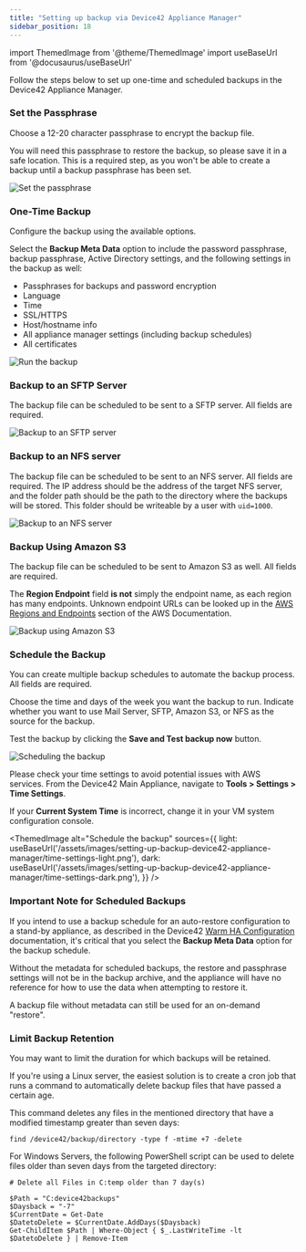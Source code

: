 ```yaml
---
title: "Setting up backup via Device42 Appliance Manager"
sidebar_position: 18
---
```


import ThemedImage from '@theme/ThemedImage'
import useBaseUrl from '@docusaurus/useBaseUrl'

Follow the steps below to set up one-time and scheduled backups in the Device42 Appliance Manager.

### Set the Passphrase

Choose a 12-20 character passphrase to encrypt the backup file. 

You will need this passphrase to restore the backup, so please save it in a safe location. This is a required step, as you won't be able to create a backup until a backup passphrase has been set.

![Set the passphrase](/assets/images/setting-up-backup-device42-appliance-manager/set-passphrase.png)

### One-Time Backup

Configure the backup using the available options.

Select the **Backup Meta Data** option to include the password passphrase, backup passphrase, Active Directory settings, and the following settings in the backup as well:

- Passphrases for backups and password encryption
- Language
- Time
- SSL/HTTPS
- Host/hostname info
- All appliance manager settings (including backup schedules)
- All certificates

![Run the backup](/assets/images/setting-up-backup-device42-appliance-manager/run-backup-now.png)

### Backup to an SFTP Server

The backup file can be scheduled to be sent to a SFTP server. All fields are required.

![Backup to an SFTP server](/assets/images/setting-up-backup-device42-appliance-manager/sftp-server-settings.png)

### Backup to an NFS server

The backup file can be scheduled to be sent to an NFS server. All fields are required. The IP address should be the address of the target NFS server, and the folder path should be the path to the directory where the backups will be stored. This folder should be writeable by a user with `uid=1000`.

![Backup to an NFS server](/assets/images/setting-up-backup-device42-appliance-manager/nfs-server-settings.png)

### Backup Using Amazon S3

The backup file can be scheduled to be sent to Amazon S3 as well. All fields are required.

The **Region Endpoint** field **is not** simply the endpoint name, as each region has many endpoints. Unknown endpoint URLs can be looked up in the [AWS Regions and Endpoints](https://docs.aws.amazon.com/general/latest/gr/rande.html#s3_region) section of the AWS Documentation. 

![Backup using Amazon S3](/assets/images/setting-up-backup-device42-appliance-manager/s3-settings.png)

### Schedule the Backup

You can create multiple backup schedules to automate the backup process. All fields are required.

Choose the time and days of the week you want the backup to run. Indicate whether you want to use Mail Server, SFTP, Amazon S3, or NFS as the source for the backup.

Test the backup by clicking the **Save and Test backup now** button.

![Scheduling the backup](/assets/images/setting-up-backup-device42-appliance-manager/backup-schedule.png)

Please check your time settings to avoid potential issues with AWS services. From the Device42 Main Appliance, navigate to **Tools > Settings > Time Settings**.

If your **Current System Time** is incorrect, change it in your VM system configuration console.

<ThemedImage
  alt="Schedule the backup"
  sources={{
    light: useBaseUrl('/assets/images/setting-up-backup-device42-appliance-manager/time-settings-light.png'),
    dark: useBaseUrl('/assets/images/setting-up-backup-device42-appliance-manager/time-settings-dark.png'),
  }}
/>

### Important Note for Scheduled Backups

If you intend to use a backup schedule for an auto-restore configuration to a stand-by appliance, as described in the Device42 [Warm HA Configuration](administration/appliance-manager/warm-ha-setup-failover-and-automated-backups.md) documentation, it's critical that you select the **Backup Meta Data** option for the backup schedule.

Without the metadata for scheduled backups, the restore and passphrase settings will not be in the backup archive, and the appliance will have no reference for how to use the data when attempting to restore it.

A backup file without metadata can still be used for an on-demand "restore".

### Limit Backup Retention

You may want to limit the duration for which backups will be retained. 

If you're using a Linux server, the easiest solution is to create a cron job that runs a command to automatically delete backup files that have passed a certain age.

This command deletes any files in the mentioned directory that have a modified timestamp greater than seven days:

```
find /device42/backup/directory -type f -mtime +7 -delete
```

For Windows Servers, the following PowerShell script can be used to delete files older than seven days from the targeted directory:

```
# Delete all Files in C:temp older than 7 day(s)

$Path = "C:device42backups"
$Daysback = "-7"
$CurrentDate = Get-Date
$DatetoDelete = $CurrentDate.AddDays($Daysback)
Get-ChildItem $Path | Where-Object { $_.LastWriteTime -lt $DatetoDelete } | Remove-Item
```
